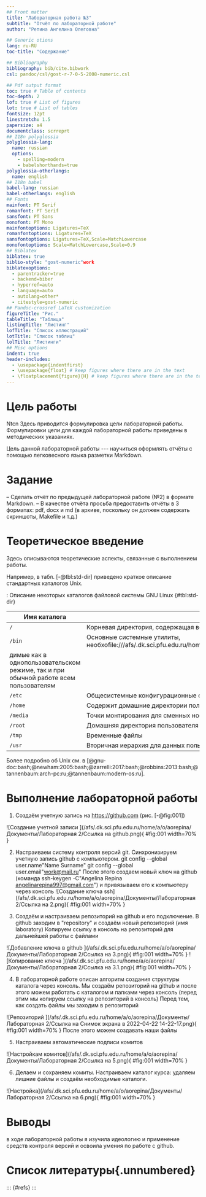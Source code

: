 ```yaml
---
## Front matter
title: "Лабораторная работа №3"
subtitle: "Отчёт по лабораторной работе"
author: "Репина Ангелина Олеговна"

## Generic otions
lang: ru-RU
toc-title: "Содержание"

## Bibliography
bibliography: bib/cite.bibwork
csl: pandoc/csl/gost-r-7-0-5-2008-numeric.csl

## Pdf output format
toc: true # Table of contents
toc-depth: 2
lof: true # List of figures
lot: true # List of tables
fontsize: 12pt
linestretch: 1.5
papersize: a4
documentclass: scrreprt
## I18n polyglossia
polyglossia-lang:
  name: russian
  options:
	- spelling=modern
	- babelshorthands=true
polyglossia-otherlangs:
  name: english
## I18n babel
babel-lang: russian
babel-otherlangs: english
## Fonts
mainfont: PT Serif
romanfont: PT Serif
sansfont: PT Sans
monofont: PT Mono
mainfontoptions: Ligatures=TeX
romanfontoptions: Ligatures=TeX
sansfontoptions: Ligatures=TeX,Scale=MatchLowercase
monofontoptions: Scale=MatchLowercase,Scale=0.9
## Biblatex
biblatex: true
biblio-style: "gost-numeric"work
biblatexoptions:
  - parentracker=true
  - backend=biber
  - hyperref=auto
  - language=auto
  - autolang=other*
  - citestyle=gost-numeric
## Pandoc-crossref LaTeX customization
figureTitle: "Рис."
tableTitle: "Таблица"
listingTitle: "Листинг"
lofTitle: "Список иллюстраций"
lotTitle: "Список таблиц"
lolTitle: "Листинги"
## Misc options
indent: true
header-includes:
  - \usepackage{indentfirst}
  - \usepackage{float} # keep figures where there are in the text
  - \floatplacement{figure}{H} # keep figures where there are in the text
---
```


# Цель работы

Ntcn
Здесь приводится формулировка цели лабораторной работы. Формулировки
цели для каждой лабораторной работы приведены в методических
указаниях.

Цель данной лабораторной работы ---  научиться оформлять отчёты с помощью легковесного языка разметки Markdown.

# Задание

– Сделать отчёт по предыдущей лабораторной работе (№2) в формате Markdown.
– В качестве отчёта просьба предоставить отчёты в 3 форматах: pdf, docx и md (в архиве,
поскольку он должен содержать скриншоты, Makefile и т.д.)

# Теоретическое введение

Здесь описываются теоретические аспекты, связанные с выполнением работы.

Например, в табл. [-@tbl:std-dir] приведено краткое описание стандартных каталогов Unix.

: Описание некоторых каталогов файловой системы GNU Linux {#tbl:std-dir}

| Имя каталога | Описание каталога                                                                                                          |
|--------------|----------------------------------------------------------------------------------------------------------------------------|
| `/`          | Корневая директория, содержащая всю файловую                                                                               |
| `/bin `      | Основные системные утилиты, необхоfile:///afs/.dk.sci.pfu.edu.ru/home/a/o/aorepina/%D0%94%D0%BE%D0%BA%D1%83%D0%BC%D0%B5%D0%BD%D1%82%D1%8B/%D0%9B%D0%B0%D0%B1%D0%BE%D1%80%D0%B0%D1%82%D0%BE%D1%80%D0%BD%D0%B0%D1%8F%202/github.png
димые как в однопользовательском режиме, так и при обычной работе всем пользователям     |
| `/etc`       | Общесистемные конфигурационные файлы и файлы конфигурации установленных программ                                           |
| `/home`      | Содержит домашние директории пользователей, которые, в свою очередь, содержат персональные настройки и данные пользователя |
| `/media`     | Точки монтирования для сменных носителей                                                                                   |
| `/root`      | Домашняя директория пользователя  `root`                                                                                   |
| `/tmp`       | Временные файлы                                                                                                            |
| `/usr`       | Вторичная иерархия для данных пользователя                                                                                 |

Более подробно об Unix см. в [@gnu-doc:bash;@newham:2005:bash;@zarrelli:2017:bash;@robbins:2013:bash;@tannenbaum:arch-pc:ru;@tannenbaum:modern-os:ru].

# Выполнение лабораторной работы

1) Создаём учетную запись на https://github.com (рис. [-@fig:001])

![Создание учетной записи ](/afs/.dk.sci.pfu.edu.ru/home/a/o/aorepina/Документы/Лабораторная 2/Ссылка на github.png){ #fig:001 width=70% }

2) Настраиваем систему контроля версий git. Синхронизируем учетную запись github с компьютером.
git config --global user.name"Name Surname"
git config --global user.email"work@mail.ru"
После этого создаем новый ключ на github (команда ssh-keygen -C"Angelina Repina <angelinarepina997@gmail.com>") и привязываем его к компьютеру через консоль
![Создание ключа ssh](/afs/.dk.sci.pfu.edu.ru/home/a/o/aorepina/Документы/Лабораторная 2/Ссылка на 2.png){ #fig:001 width=70% }

3) Создаём и настраиваем репозиторий на github и его подключение. В github заходим в "repository" и создаём новый репозиторий (имя laboratory)
Копируем ссылку в консоль на репозиторий для дальнейшей работы с файлами

![Добавление ключа в github ](/afs/.dk.sci.pfu.edu.ru/home/a/o/aorepina/Документы/Лабораторная 2/Ссылка на 3.png){ #fig:001 width=70% }
![Копирование ключа ](/afs/.dk.sci.pfu.edu.ru/home/a/o/aorepina/Документы/Лабораторная 2/Ссылка на 3.1.png){ #fig:001 width=70% }

4) В лабораторной работе описан алгоритм создания структуры каталога через консоль. Мы создаём репозиторий на github и после этого можем работать с каталогом и папками через консоль (перед этим мы копируем ссылку на репозиторий в консоль)
Перед тем, как создать файлы мы заходим в репозиторий

![Репозиторий ](/afs/.dk.sci.pfu.edu.ru/home/a/o/aorepina/Документы/Лабораторная 2/Ссылка на Снимок экрана в 2022-04-22 14-22-17.png){ #fig:001 width=70% }
После этого можем создавать наши файлы

5) Настраиваем автоматические подписи комитов

![Настройкам комитов](/afs/.dk.sci.pfu.edu.ru/home/a/o/aorepina/Документы/Лабораторная 2/Ссылка на 5.png){ #fig:001 width=70% }


6) Делаем и сохраняем комиты. Настраиваем каталог курса: удаляем лишние файлы и создаём необходимые каталоги.

![Настройка](/afs/.dk.sci.pfu.edu.ru/home/a/o/aorepina/Документы/Лабораторная 2/Ссылка на 6.png){ #fig:001 width=70% }


# Выводы

в ходе лабораторной работы я изучила идеологию и применение средств контроля версий и освоила умения по работе с github.

# Список литературы{.unnumbered}

::: {#refs}
:::
